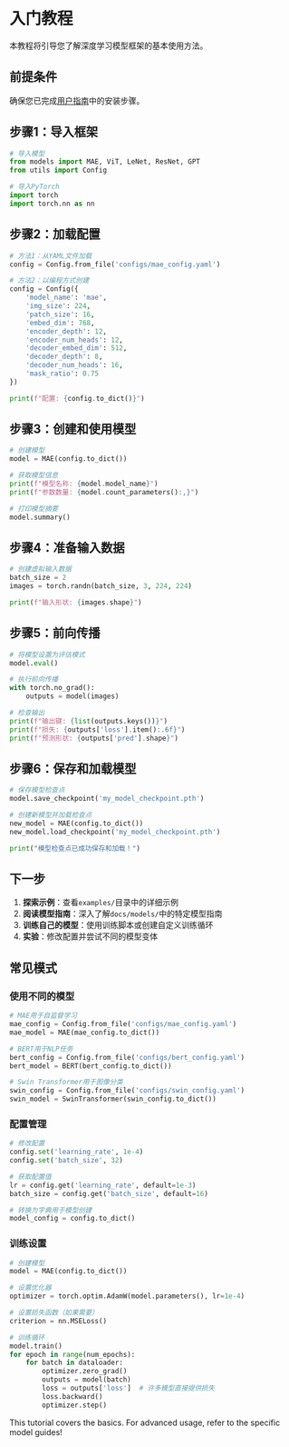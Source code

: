 # 入门教程

本教程将引导您了解深度学习模型框架的基本使用方法。

## 前提条件

确保您已完成[用户指南](USER_GUIDE.md#开始使用)中的安装步骤。

## 步骤1：导入框架

```python
# 导入模型
from models import MAE, ViT, LeNet, ResNet, GPT
from utils import Config

# 导入PyTorch
import torch
import torch.nn as nn
```

## 步骤2：加载配置

```python
# 方法1：从YAML文件加载
config = Config.from_file('configs/mae_config.yaml')

# 方法2：以编程方式创建
config = Config({
    'model_name': 'mae',
    'img_size': 224,
    'patch_size': 16,
    'embed_dim': 768,
    'encoder_depth': 12,
    'encoder_num_heads': 12,
    'decoder_embed_dim': 512,
    'decoder_depth': 8,
    'decoder_num_heads': 16,
    'mask_ratio': 0.75
})

print(f"配置: {config.to_dict()}")
```

## 步骤3：创建和使用模型

```python
# 创建模型
model = MAE(config.to_dict())

# 获取模型信息
print(f"模型名称: {model.model_name}")
print(f"参数数量: {model.count_parameters():,}")

# 打印模型摘要
model.summary()
```

## 步骤4：准备输入数据

```python
# 创建虚拟输入数据
batch_size = 2
images = torch.randn(batch_size, 3, 224, 224)

print(f"输入形状: {images.shape}")
```

## 步骤5：前向传播

```python
# 将模型设置为评估模式
model.eval()

# 执行前向传播
with torch.no_grad():
    outputs = model(images)

# 检查输出
print(f"输出键: {list(outputs.keys())}")
print(f"损失: {outputs['loss'].item():.6f}")
print(f"预测形状: {outputs['pred'].shape}")
```

## 步骤6：保存和加载模型

```python
# 保存模型检查点
model.save_checkpoint('my_model_checkpoint.pth')

# 创建新模型并加载检查点
new_model = MAE(config.to_dict())
new_model.load_checkpoint('my_model_checkpoint.pth')

print("模型检查点已成功保存和加载！")
```

## 下一步

1. **探索示例**：查看`examples/`目录中的详细示例
2. **阅读模型指南**：深入了解`docs/models/`中的特定模型指南
3. **训练自己的模型**：使用训练脚本或创建自定义训练循环
4. **实验**：修改配置并尝试不同的模型变体

## 常见模式

### 使用不同的模型

```python
# MAE用于自监督学习
mae_config = Config.from_file('configs/mae_config.yaml')
mae_model = MAE(mae_config.to_dict())

# BERT用于NLP任务
bert_config = Config.from_file('configs/bert_config.yaml')
bert_model = BERT(bert_config.to_dict())

# Swin Transformer用于图像分类
swin_config = Config.from_file('configs/swin_config.yaml')
swin_model = SwinTransformer(swin_config.to_dict())
```

### 配置管理

```python
# 修改配置
config.set('learning_rate', 1e-4)
config.set('batch_size', 32)

# 获取配置值
lr = config.get('learning_rate', default=1e-3)
batch_size = config.get('batch_size', default=16)

# 转换为字典用于模型创建
model_config = config.to_dict()
```

### 训练设置

```python
# 创建模型
model = MAE(config.to_dict())

# 设置优化器
optimizer = torch.optim.AdamW(model.parameters(), lr=1e-4)

# 设置损失函数（如果需要）
criterion = nn.MSELoss()

# 训练循环
model.train()
for epoch in range(num_epochs):
    for batch in dataloader:
        optimizer.zero_grad()
        outputs = model(batch)
        loss = outputs['loss']  # 许多模型直接提供损失
        loss.backward()
        optimizer.step()
```

This tutorial covers the basics. For advanced usage, refer to the specific model guides!